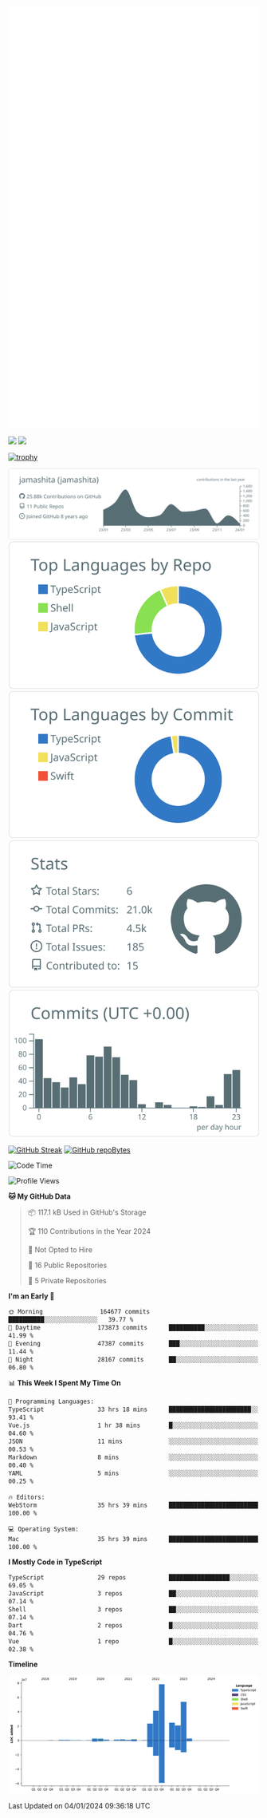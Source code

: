 [![](https://raw.githubusercontent.com/jamashita/jamashita/main/github-metrics.svg)](https://metrics.lecoq.io)

[![](https://github-readme-stats.vercel.app/api?username=jamashita&show_icons=ture&count_private=true)](https://github.com/anuraghazra/github-readme-stats)
[![](https://github-readme-stats.vercel.app/api/top-langs/?username=jamashita&layout=compact)](https://github.com/anuraghazra/github-readme-stats)

[![trophy](https://github-profile-trophy.vercel.app/?username=jamashita)](https://github.com/ryo-ma/github-profile-trophy)

[![](https://raw.githubusercontent.com/jamashita/jamashita/main/profile-summary-card-output/default/0-profile-details.svg)](https://github.com/vn7n24fzkq/github-profile-summary-cards)
[![](https://raw.githubusercontent.com/jamashita/jamashita/main/profile-summary-card-output/default/1-repos-per-language.svg)](https://github.com/vn7n24fzkq/github-profile-summary-cards) [![](https://raw.githubusercontent.com/jamashita/jamashita/main/profile-summary-card-output/default/2-most-commit-language.svg)](https://github.com/vn7n24fzkq/github-profile-summary-cards)
[![](https://raw.githubusercontent.com/jamashita/jamashita/main/profile-summary-card-output/default/3-stats.svg)](https://github.com/vn7n24fzkq/github-profile-summary-cards) [![](https://raw.githubusercontent.com/jamashita/jamashita/main/profile-summary-card-output/default/4-productive-time.svg)](https://github.com/vn7n24fzkq/github-profile-summary-cards)

[![GitHub Streak](http://github-readme-streak-stats.herokuapp.com?user=jamashita)](https://git.io/streak-stats)
[![GitHub repoBytes](https://github-repo-bytecounter.vercel.app/api?username=jamashita)](https://github.com/yamaccu/Github-Repo-ByteCounter)

<!--START_SECTION:waka-->
![Code Time](http://img.shields.io/badge/Code%20Time-1%2C080%20hrs%209%20mins-blue)

![Profile Views](http://img.shields.io/badge/Profile%20Views-0-blue)

**🐱 My GitHub Data** 

> 📦 117.1 kB Used in GitHub's Storage 
 > 
> 🏆 110 Contributions in the Year 2024
 > 
> 🚫 Not Opted to Hire
 > 
> 📜 16 Public Repositories 
 > 
> 🔑 5 Private Repositories 
 > 
**I'm an Early 🐤** 

```text
🌞 Morning                164677 commits      ██████████░░░░░░░░░░░░░░░   39.77 % 
🌆 Daytime                173873 commits      ██████████░░░░░░░░░░░░░░░   41.99 % 
🌃 Evening                47387 commits       ███░░░░░░░░░░░░░░░░░░░░░░   11.44 % 
🌙 Night                  28167 commits       ██░░░░░░░░░░░░░░░░░░░░░░░   06.80 % 
```


📊 **This Week I Spent My Time On** 

```text
💬 Programming Languages: 
TypeScript               33 hrs 18 mins      ███████████████████████░░   93.41 % 
Vue.js                   1 hr 38 mins        █░░░░░░░░░░░░░░░░░░░░░░░░   04.60 % 
JSON                     11 mins             ░░░░░░░░░░░░░░░░░░░░░░░░░   00.53 % 
Markdown                 8 mins              ░░░░░░░░░░░░░░░░░░░░░░░░░   00.40 % 
YAML                     5 mins              ░░░░░░░░░░░░░░░░░░░░░░░░░   00.25 % 

🔥 Editors: 
WebStorm                 35 hrs 39 mins      █████████████████████████   100.00 % 

💻 Operating System: 
Mac                      35 hrs 39 mins      █████████████████████████   100.00 % 
```

**I Mostly Code in TypeScript** 

```text
TypeScript               29 repos            █████████████████░░░░░░░░   69.05 % 
JavaScript               3 repos             ██░░░░░░░░░░░░░░░░░░░░░░░   07.14 % 
Shell                    3 repos             ██░░░░░░░░░░░░░░░░░░░░░░░   07.14 % 
Dart                     2 repos             █░░░░░░░░░░░░░░░░░░░░░░░░   04.76 % 
Vue                      1 repo              █░░░░░░░░░░░░░░░░░░░░░░░░   02.38 % 
```



**Timeline**

![Lines of Code chart](https://raw.githubusercontent.com/jamashita/jamashita/main/assets/bar_graph.png)


 Last Updated on 04/01/2024 09:36:18 UTC
<!--END_SECTION:waka-->
